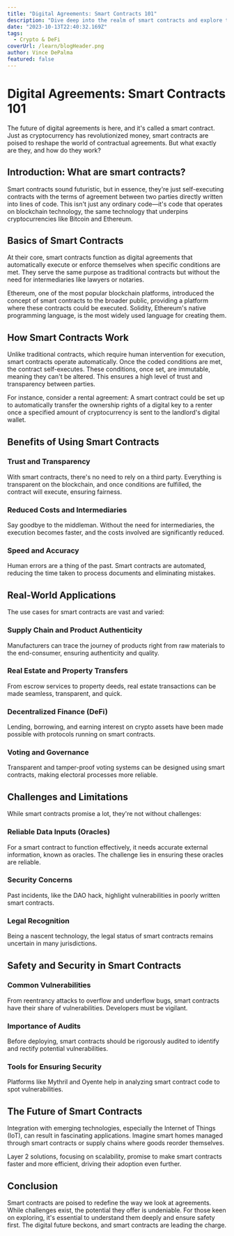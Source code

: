 ```yaml
---
title: "Digital Agreements: Smart Contracts 101"
description: "Dive deep into the realm of smart contracts and explore their transformative potential. From their basic functioning to their revolutionary impact, get a comprehensive overview."
date: "2023-10-13T22:40:32.169Z"
tags:
  - Crypto & DeFi
coverUrl: /learn/blogHeader.png
author: Vince DePalma
featured: false
---
```


# **Digital Agreements: Smart Contracts 101**

The future of digital agreements is here, and it's called a smart contract. Just as cryptocurrency has revolutionized money, smart contracts are poised to reshape the world of contractual agreements. But what exactly are they, and how do they work?

## **Introduction: What are smart contracts?**

Smart contracts sound futuristic, but in essence, they're just self-executing contracts with the terms of agreement between two parties directly written into lines of code. This isn't just any ordinary code—it's code that operates on blockchain technology, the same technology that underpins cryptocurrencies like Bitcoin and Ethereum.

## **Basics of Smart Contracts**

At their core, smart contracts function as digital agreements that automatically execute or enforce themselves when specific conditions are met. They serve the same purpose as traditional contracts but without the need for intermediaries like lawyers or notaries. 

Ethereum, one of the most popular blockchain platforms, introduced the concept of smart contracts to the broader public, providing a platform where these contracts could be executed. Solidity, Ethereum's native programming language, is the most widely used language for creating them.

## **How Smart Contracts Work**

Unlike traditional contracts, which require human intervention for execution, smart contracts operate automatically. Once the coded conditions are met, the contract self-executes. These conditions, once set, are immutable, meaning they can't be altered. This ensures a high level of trust and transparency between parties.

For instance, consider a rental agreement: A smart contract could be set up to automatically transfer the ownership rights of a digital key to a renter once a specified amount of cryptocurrency is sent to the landlord's digital wallet.

## **Benefits of Using Smart Contracts**

### **Trust and Transparency**
With smart contracts, there's no need to rely on a third party. Everything is transparent on the blockchain, and once conditions are fulfilled, the contract will execute, ensuring fairness.

### **Reduced Costs and Intermediaries**
Say goodbye to the middleman. Without the need for intermediaries, the execution becomes faster, and the costs involved are significantly reduced.

### **Speed and Accuracy**
Human errors are a thing of the past. Smart contracts are automated, reducing the time taken to process documents and eliminating mistakes.

## **Real-World Applications**

The use cases for smart contracts are vast and varied:

### **Supply Chain and Product Authenticity**
Manufacturers can trace the journey of products right from raw materials to the end-consumer, ensuring authenticity and quality.

### **Real Estate and Property Transfers**
From escrow services to property deeds, real estate transactions can be made seamless, transparent, and quick.

### **Decentralized Finance (DeFi)**
Lending, borrowing, and earning interest on crypto assets have been made possible with protocols running on smart contracts.

### **Voting and Governance**
Transparent and tamper-proof voting systems can be designed using smart contracts, making electoral processes more reliable.

## **Challenges and Limitations**

While smart contracts promise a lot, they're not without challenges:

### **Reliable Data Inputs (Oracles)**
For a smart contract to function effectively, it needs accurate external information, known as oracles. The challenge lies in ensuring these oracles are reliable.

### **Security Concerns**
Past incidents, like the DAO hack, highlight vulnerabilities in poorly written smart contracts. 

### **Legal Recognition**
Being a nascent technology, the legal status of smart contracts remains uncertain in many jurisdictions.

## **Safety and Security in Smart Contracts**

### **Common Vulnerabilities**
From reentrancy attacks to overflow and underflow bugs, smart contracts have their share of vulnerabilities. Developers must be vigilant.

### **Importance of Audits**
Before deploying, smart contracts should be rigorously audited to identify and rectify potential vulnerabilities.

### **Tools for Ensuring Security**
Platforms like Mythril and Oyente help in analyzing smart contract code to spot vulnerabilities.

## **The Future of Smart Contracts**

Integration with emerging technologies, especially the Internet of Things (IoT), can result in fascinating applications. Imagine smart homes managed through smart contracts or supply chains where goods reorder themselves.

Layer 2 solutions, focusing on scalability, promise to make smart contracts faster and more efficient, driving their adoption even further.

## **Conclusion**

Smart contracts are poised to redefine the way we look at agreements. While challenges exist, the potential they offer is undeniable. For those keen on exploring, it's essential to understand them deeply and ensure safety first. The digital future beckons, and smart contracts are leading the charge.

